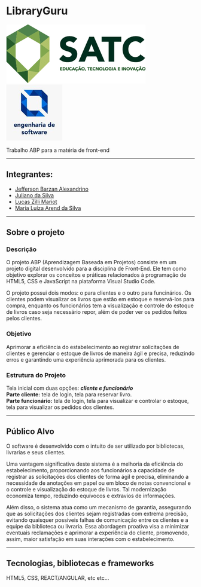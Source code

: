 # LibraryGuru
![Logo](satclogo.png)           ![Logo](englogo.jpg) 

Trabalho ABP para a matéria de front-end 
<hr>

## Integrantes:
- [Jefferson Barzan Alexandrino](https://github.com/JeffAlexandrino)
- [Juliano da Silva](https://github.com/ojulianos)
- [Lucas Zilli Mariot](https://github.com/llucaszm)
- [Maria Luíza Arend da Silva](https://github.com/maluarend)
<hr>

## Sobre o projeto
### Descrição
O projeto ABP (Aprendizagem Baseada em Projetos) consiste em um projeto digital desenvolvido para a disciplina de Front-End. Ele tem como objetivo explorar os conceitos e práticas relacionados à programação de HTML5, CSS e JavaScript na plataforma Visual Studio Code.

O projeto possui dois modos: o para clientes e o outro para funcinários. Os clientes podem visualizar os livros que estão em estoque e reservá-los para compra, enquanto os funcionários tem a visualização e controle do estoque de livros caso seja necessário repor, além de poder ver os pedidos feitos pelos clientes.

### Objetivo
Aprimorar a eficiência do estabelecimento ao registrar solicitações de clientes e gerenciar o estoque de livros de maneira ágil e precisa, reduzindo erros e garantindo uma experiência aprimorada para os clientes.

### Estrutura do Projeto 
Tela inicial com duas opções: ***cliente e funcionário*** <br>
**Parte cliente:** tela de login, tela para reservar livro. <br>
**Parte funcionário:** tela de login, tela para visualizar e controlar o estoque, tela para visualizar os pedidos dos clientes.
<hr>

## Público Alvo
O software é desenvolvido com o intuito de ser utilizado por bibliotecas, livrarias e seus clientes.

Uma vantagem significativa deste sistema é a melhoria da eficiência do estabelecimento, proporcionando aos funcionários a capacidade de registrar as solicitações dos clientes de forma ágil e precisa, eliminando a necessidade de anotações em papel ou em bloco de notas convencional e o controle e visualização do estoque de livros. Tal modernização economiza tempo, reduzindo equívocos e extravios de informações.

Além disso, o sistema atua como um mecanismo de garantia, assegurando que as solicitações dos clientes sejam registradas com extrema precisão, evitando quaisquer possíveis falhas de comunicação entre os clientes e a equipe da biblioteca ou livraria. Essa abordagem proativa visa a minimizar eventuais reclamações e aprimorar a experiência do cliente, promovendo, assim, maior satisfação em suas interações com o estabelecimento.

<hr>

## Tecnologias, bibliotecas e frameworks
HTML5, CSS, REACT/ANGULAR, etc etc...




